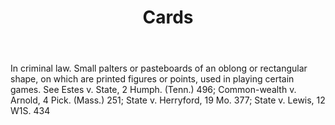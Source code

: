---
title: Cards
letter: C
permalink: "/definitions/bld-cards.html"
body: In criminal law. Small palters or pasteboards of an oblong or rectangular shape,
  on which are printed figures or points, used in playing certain games. See Estes
  v. State, 2 Humph. (Tenn.) 496; Common-wealth v. Arnold, 4 Pick. (Mass.) 251; State
  v. Herryford, 19 Mo. 377; State v. Lewis, 12 W1S. 434
published_at: '2018-07-07'
source: Black's Law Dictionary 2nd Ed (1910)
layout: post
---